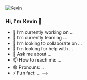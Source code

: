 ![Kevin](https://user-images.githubusercontent.com/80052744/110022603-f9c6b580-7ce0-11eb-8e86-b2586b897330.jpg)

### Hi, I'm Kevin 👋


- 🔭 I’m currently working on ...
- 🌱 I’m currently learning ...
- 👯 I’m looking to collaborate on ...
- 🤔 I’m looking for help with ...
- 💬 Ask me about ...
- 📫 How to reach me: ...
- 😄 Pronouns: ...
- ⚡ Fun fact: ...
-->
